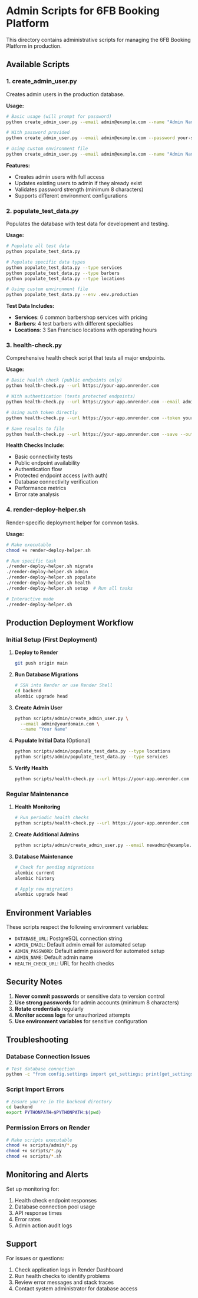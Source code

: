 # Admin Scripts for 6FB Booking Platform

This directory contains administrative scripts for managing the 6FB Booking Platform in production.

## Available Scripts

### 1. create_admin_user.py
Creates admin users in the production database.

**Usage:**
```bash
# Basic usage (will prompt for password)
python create_admin_user.py --email admin@example.com --name "Admin Name"

# With password provided
python create_admin_user.py --email admin@example.com --password your-secure-password --name "Admin Name"

# Using custom environment file
python create_admin_user.py --email admin@example.com --name "Admin Name" --env .env.production
```

**Features:**
- Creates admin users with full access
- Updates existing users to admin if they already exist
- Validates password strength (minimum 8 characters)
- Supports different environment configurations

### 2. populate_test_data.py
Populates the database with test data for development and testing.

**Usage:**
```bash
# Populate all test data
python populate_test_data.py

# Populate specific data types
python populate_test_data.py --type services
python populate_test_data.py --type barbers
python populate_test_data.py --type locations

# Using custom environment file
python populate_test_data.py --env .env.production
```

**Test Data Includes:**
- **Services**: 6 common barbershop services with pricing
- **Barbers**: 4 test barbers with different specialties
- **Locations**: 3 San Francisco locations with operating hours

### 3. health-check.py
Comprehensive health check script that tests all major endpoints.

**Usage:**
```bash
# Basic health check (public endpoints only)
python health-check.py --url https://your-app.onrender.com

# With authentication (tests protected endpoints)
python health-check.py --url https://your-app.onrender.com --email admin@example.com --password your-password

# Using auth token directly
python health-check.py --url https://your-app.onrender.com --token your-jwt-token

# Save results to file
python health-check.py --url https://your-app.onrender.com --save --output results.json
```

**Health Checks Include:**
- Basic connectivity tests
- Public endpoint availability
- Authentication flow
- Protected endpoint access (with auth)
- Database connectivity verification
- Performance metrics
- Error rate analysis

### 4. render-deploy-helper.sh
Render-specific deployment helper for common tasks.

**Usage:**
```bash
# Make executable
chmod +x render-deploy-helper.sh

# Run specific task
./render-deploy-helper.sh migrate
./render-deploy-helper.sh admin
./render-deploy-helper.sh populate
./render-deploy-helper.sh health
./render-deploy-helper.sh setup  # Run all tasks

# Interactive mode
./render-deploy-helper.sh
```

## Production Deployment Workflow

### Initial Setup (First Deployment)

1. **Deploy to Render**
   ```bash
   git push origin main
   ```

2. **Run Database Migrations**
   ```bash
   # SSH into Render or use Render Shell
   cd backend
   alembic upgrade head
   ```

3. **Create Admin User**
   ```bash
   python scripts/admin/create_admin_user.py \
     --email admin@yourdomain.com \
     --name "Your Name"
   ```

4. **Populate Initial Data** (Optional)
   ```bash
   python scripts/admin/populate_test_data.py --type locations
   python scripts/admin/populate_test_data.py --type services
   ```

5. **Verify Health**
   ```bash
   python scripts/health-check.py --url https://your-app.onrender.com
   ```

### Regular Maintenance

1. **Health Monitoring**
   ```bash
   # Run periodic health checks
   python scripts/health-check.py --url https://your-app.onrender.com --save
   ```

2. **Create Additional Admins**
   ```bash
   python scripts/admin/create_admin_user.py --email newadmin@example.com --name "New Admin"
   ```

3. **Database Maintenance**
   ```bash
   # Check for pending migrations
   alembic current
   alembic history
   
   # Apply new migrations
   alembic upgrade head
   ```

## Environment Variables

These scripts respect the following environment variables:

- `DATABASE_URL`: PostgreSQL connection string
- `ADMIN_EMAIL`: Default admin email for automated setup
- `ADMIN_PASSWORD`: Default admin password for automated setup
- `ADMIN_NAME`: Default admin name
- `HEALTH_CHECK_URL`: URL for health checks

## Security Notes

1. **Never commit passwords** or sensitive data to version control
2. **Use strong passwords** for admin accounts (minimum 8 characters)
3. **Rotate credentials** regularly
4. **Monitor access logs** for unauthorized attempts
5. **Use environment variables** for sensitive configuration

## Troubleshooting

### Database Connection Issues
```bash
# Test database connection
python -c "from config.settings import get_settings; print(get_settings().DATABASE_URL)"
```

### Script Import Errors
```bash
# Ensure you're in the backend directory
cd backend
export PYTHONPATH=$PYTHONPATH:$(pwd)
```

### Permission Errors on Render
```bash
# Make scripts executable
chmod +x scripts/admin/*.py
chmod +x scripts/*.py
chmod +x scripts/*.sh
```

## Monitoring and Alerts

Set up monitoring for:
1. Health check endpoint responses
2. Database connection pool usage
3. API response times
4. Error rates
5. Admin action audit logs

## Support

For issues or questions:
1. Check application logs in Render Dashboard
2. Run health checks to identify problems
3. Review error messages and stack traces
4. Contact system administrator for database access